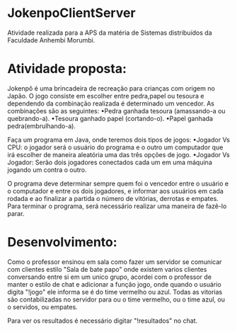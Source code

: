 # JokenpoClientServer

Atividade realizada para a APS da matéria de Sistemas distribuídos da Faculdade Anhembi Morumbi.

# Atividade proposta:
Jokenpô é uma brincadeira de recreação para crianças com origem no Japão. O jogo consiste em escolher entre pedra,papel ou tesoura e dependendo da combinação realizada é determinado um vencedor. As combinações são as seguintes:
•Pedra ganhada tesoura (amassando-a ou quebrando-a).
•Tesoura ganhado papel (cortando-o).
•Papel ganhada pedra(embrulhando-a).

Faça um programa em Java, onde teremos dois tipos de jogos:
•Jogador Vs CPU: o jogador será o usuário do programa e o outro um computador que irá escolher de maneira aleatória uma das três opções de jogo. 
•Jogador Vs Jogador: Serão dois jogadores conectados cada um em uma máquina jogando um contra o outro. 

O programa deve determinar sempre quem foi o vencedor entre o usuário e o computador e entre os dois jogadores, e informar aos usuários em cada rodada e ao finalizar a partida o número de vitórias, derrotas e empates. Para terminar o programa, será necessário realizar uma maneira de fazê-lo parar.

# Desenvolvimento:
Como o professor ensinou em sala como fazer um servidor se comunicar com clientes estilo "Sala de bate papo" onde existem varios clientes conversando entre si em um unico grupo, acordei com o professor de manter o estilo de chat e adicionar a função jogo, onde quando o usuário digita "!jogo" ele informa se é do time vermelho ou azul. Todas as vitorias são contabilizadas no servidor para ou o time vermelho, ou o time azul, ou o servidos, ou empates.

Para ver os resultados é necessário digitar "!resultados" no chat.
